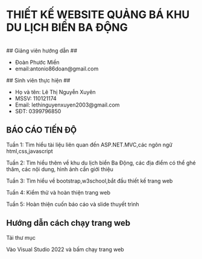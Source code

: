 <h1><strong>THIẾT KẾ WEBSITE QUẢNG BÁ KHU DU LỊCH BIỂN BA ĐỘNG</strong></h1> <br>
## Giảng viên hướng dẫn ##
<ul>
  <li>Đoàn Phước Miền</li>
  <li>email:antonio86doan@gmail.com</li>
</ul>
## Sinh viên thực hiện ##
<ul>
<li>Họ và tên: Lê Thị Nguyễn Xuyên</li>
<li>MSSV: 110121174</li>
<li>Email: lethinguyenxuyen2003@gmail.com</li>
<li>SĐT: 0399796850</li>
</ul>

<h2>BÁO CÁO TIẾN ĐỘ</h2>
<p>Tuần 1: Tìm hiểu tài liệu liên quan đến ASP.NET.MVC,các ngôn ngữ html,css,javascript</p>
<p>Tuần 2: Tìm hiểu thêm về khu du lịch biển Ba Động, các địa điểm có thể ghé thăm, các nội dung, hình ảnh cần giới thiệu </p>
<p>Tuần 3: Tìm hiểu về bootstrap,w3school,bắt đầu thiết kế trang web</p>
<p>Tuần 4: Kiểm thử và hoàn thiện trang web</p>
<p>Tuần 5: Hoàn thiện cuốn báo cáo và slide thuyết trình</p>

<h2>Hướng dẫn cách chạy trang web</h2>
<p>Tải thư mục
<p>Vào Visual Studio 2022 và bấm chạy trang web</p>


